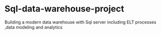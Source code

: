 # Sql-data-warehouse-project
Building a modern data warehouse with Sql server including ELT processes ,data modeling and analytics
